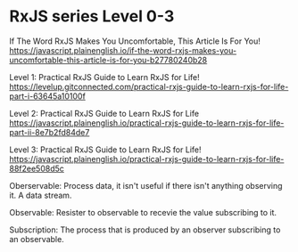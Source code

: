 # RxJS series Level 0-3

If The Word RxJS Makes You Uncomfortable, This Article Is For You!
https://javascript.plainenglish.io/if-the-word-rxjs-makes-you-uncomfortable-this-article-is-for-you-b27780240b28

Level 1: Practical RxJS Guide to Learn RxJS for Life!
https://levelup.gitconnected.com/practical-rxjs-guide-to-learn-rxjs-for-life-part-i-63645a10100f

Level 2: Practical RxJS Guide to Learn RxJS for Life
https://javascript.plainenglish.io/practical-rxjs-guide-to-learn-rxjs-for-life-part-ii-8e7b2fd84de7

Level 3: Practical RxJS Guide to Learn RxJS for Life!
https://javascript.plainenglish.io/practical-rxjs-guide-to-learn-rxjs-for-life-88f2ee508d5c

Oberservable: Process data, it isn't useful if there isn't anything observing it. A data stream.

Observable: Resister to observable to recevie the value subscribing to it.

Subscription: The process that is produced by an observer subscribing to an observable.

